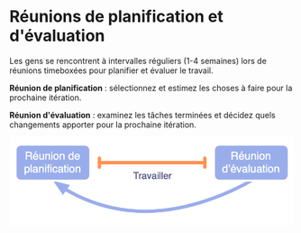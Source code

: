 # Réunions de planification et d'évaluation

<summary>
Les gens se rencontrent à intervalles réguliers (1-4 semaines) lors de réunions timeboxées pour planifier et évaluer le travail.
</summary>

**Réunion de planification** : sélectionnez et estimez les choses à faire pour la prochaine itération.

**Réunion d'évaluation** : examinez les tâches terminées et décidez quels changements apporter pour la prochaine itération.

![Réunions de planification et d'évaluation](img/meetings/planning-review.png)
